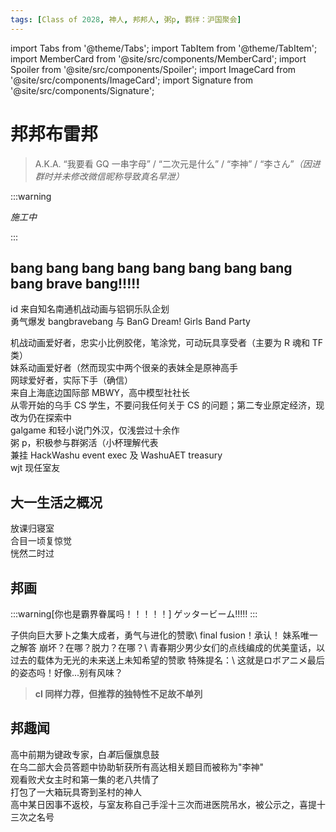 ```yaml
---
tags: [Class of 2028, 神人, 邦邦人, 粥p, 羁绊：沪国聚会]
---
```


import Tabs from '@theme/Tabs';
import TabItem from '@theme/TabItem';
import MemberCard from '@site/src/components/MemberCard';
import Spoiler from '@site/src/components/Spoiler';
import ImageCard from '@site/src/components/ImageCard';
import Signature from '@site/src/components/Signature';

# 邦邦布雷邦

> A.K.A. “我要看 GQ 一串字母” / “二次元是什么” / “李神” / “李さん”_（因进群时并未修改微信昵称导致真名早泄）_

<MemberCard
  name="邦邦布雷邦"
  subtitle="词条主角"
  avatar="https://lain.bgm.tv/pic/user/c/000/96/54/965451.jpg"
  link="https://bangumi.tv/user/965451"
/>

:::warning

_施工中_

:::

## bang bang bang bang bang bang bang bang bang brave bang!!!!!

id 来自知名<Spoiler>南通</Spoiler>机战动画与<Spoiler>铝铜</Spoiler>乐队企划\
勇气爆发 bangbravebang 与 BanG Dream! Girls Band Party

机战动画爱好者，忠实小比例胶佬，笔涂党，可动玩具享受者（主要为 R 魂和 TF 类）\
妹系动画爱好者<Spoiler>（然而现实中两个很亲的表妹全是原神高手</Spoiler>\
网球爱好者，实际下手（确信）\
来自上海底边国际部 MBWY，高中模型社社长\
从零开始的乌手 CS 学生，不要问我任何关于 CS 的问题；第二专业原定经济，现改为仍在探索中\
galgame 和轻小说门外汉，仅浅尝过十余作\
粥 p，积极参与群粥活<Spoiler>（小杯理解代表</Spoiler>\
兼挂 HackWashu event exec 及 WashuAET treasury\
wjt 现任室友

## 大一生活之概况

放课归寝室\
合目一顷复惊觉\
恍然二时过

## 邦画

:::warning[你也是霸界眷属吗！！！！！]
ゲッタービーム!!!!!
:::

<Tabs>
  <TabItem value="anime-1" label="勇者王" default>
    子供向巨大萝卜之集大成者，勇气与进化的赞歌\
    final fusion！承认！
    <ImageCard
      image="https://truth.bahamut.com.tw/s01/201809/2af1216a4d1253c54317f8c07c45adca.PNG"
      title="勇者王-final-betterman-霸界王"
      link="https://bangumi.tv/subject/1894"
    />
  </TabItem>

  <TabItem value="anime-2" label="俺妹">
    妹系唯一之解答
    <ImageCard
      image="https://lain.bgm.tv/r/400/pic/cover/l/50/53/37898_GB3nG.jpg"
      title="俺の妹がこんなに可愛いわけがない"
      link="https://bangumi.tv/subject/37898"
    />
  </TabItem>

  <TabItem value="anime-3" label="DARLING in the FRANXX">
    崩坏？在哪？脱力？在哪？\
    青春期少男少女们的点线编成的优美童话，以过去的载体为无光的未来送上未知希望的赞歌
    <ImageCard
      image="https://lain.bgm.tv/r/400/pic/cover/l/77/dd/218711_5Z5t1.jpg"
      title="DARLING in the FRANXX"
      link="https://bangumi.tv/subject/218711"
    />
  </TabItem>

  <TabItem value="anime-4" label="勇气爆发">
    特殊提名：\
    这就是ロボアニメ最后的姿态吗！好像...别有风味？
    <ImageCard
      image="https://lain.bgm.tv/r/400/pic/cover/l/3a/98/438187_chzhD.jpg"
      title="勇気爆発バーンブレイバーン"
      link="https://bangumi.tv/subject/438187"
    />
  </TabItem>
</Tabs>

> **cl 同样力荐，但推荐的独特性不足故不单列**

## 邦趣闻

高中前期为键政专家，<Spoiler>白*革*</Spoiler>后偃旗息鼓\
在乌二部大会员答题中协助斩获所有高达相关题目<Spoiler>而被称为"李神"</Spoiler>\
观看败犬女主时和第一集的老八共情了\
打包了一大箱玩具寄到圣村的神人\
<Spoiler>高中某日因事不返校，与室友称自己手淫十三次而进医院吊水，被公示之，喜提十三次之名号</Spoiler>
